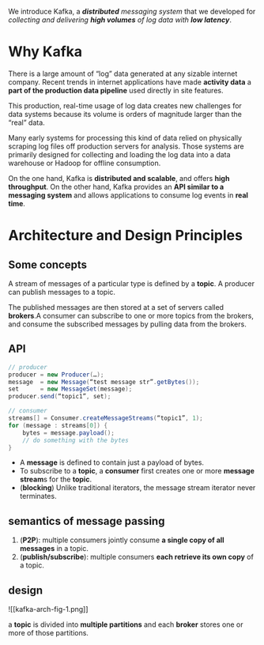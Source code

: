 We introduce Kafka, a ***distributed** messaging system* that we developed for *collecting and delivering **high volumes** of log data with **low latency***. 

# Why Kafka

There is a large amount of “log” data generated at any sizable internet company.
Recent trends in internet applications have made **activity data** a **part of the production data pipeline** used directly in site features.

This production, real-time usage of log data creates new challenges for data systems because its volume is orders of magnitude larger than the “real” data.

Many early systems for processing this kind of data relied on physically scraping log files off production servers for analysis. Those systems are primarily designed for collecting and loading the log data into a data warehouse or Hadoop for offline consumption.

On the one hand, Kafka is **distributed and scalable**, and offers **high throughput**. On the other hand, Kafka provides an **API similar to a messaging system** and allows applications to consume log events in **real time**.

#  Architecture and Design Principles



## Some concepts

A stream of messages of a particular type is defined by a **topic**. A producer can publish messages to a topic.

The published messages are then stored at a set of servers called **brokers**.A consumer can subscribe to one or more topics from the brokers, and consume the subscribed messages by pulling data from the brokers.

## API

```java
// producer
producer = new Producer(…); 
message  = new Message(“test message str”.getBytes()); 
set      = new MessageSet(message); 
producer.send(“topic1”, set);

// consumer
streams[] = Consumer.createMessageStreams(“topic1”, 1);
for (message : streams[0]) { 
	bytes = message.payload(); 
	// do something with the bytes 
}
```

- A **message** is defined to contain just a payload of bytes.
- To subscribe to a **topic**, a **consumer** first creates one or more **message stream**s for the **topic**.
- (**blocking**) Unlike traditional iterators, the message stream iterator never terminates.

## semantics of message passing

1. (**P2P**): multiple consumers jointly consume **a single copy of all messages** in a topic.
2. (**publish/subscribe**): multiple consumers **each retrieve its own copy** of a topic.

## design

![[kafka-arch-fig-1.png]]

a **topic** is divided into **multiple partitions** and each **broker** stores one or more of those partitions.


